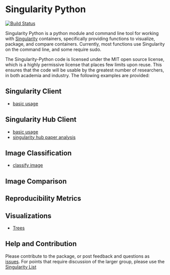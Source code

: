 

# Singularity Python

[![Build Status](https://travis-ci.org/singularityware/singularity-python.svg?branch=master)](https://travis-ci.org/singularityware/singularity-python)

Singularity Python is a python module and command line tool for working with <a href="https://singularityware.github.io" target="_blank">Singularity</a> containers, specifically providing functions to visualize, package, and compare containers. Currently, most functions use Singularity on the command line, and some require sudo.

The Singularity-Python code is licensed under the MIT open source license, which is a highly permissive license that places few limits upon reuse. This ensures that the code will be usable by the greatest number of researchers, in both academia and industry. The following examples are provided:


## Singularity Client
 - [basic usage](docs/cli/run_singularity/)

## Singularity Hub Client
 - [basic usage](docs/shub/client/)
 - [singularity hub paper analysis](docs/shub/paper/)

## Image Classification
 - [classify image](docs/classify/)

## Image Comparison


## Reproducibility Metrics


## Visualizations

- [Trees](docs/visualize/tree/)


## Help and Contribution
Please contribute to the package, or post feedback and questions as <a href="https://github.com/singularityware/singularity-python" target="_blank">issues</a>. For points that require discussion of the larger group, please use the <a href="https://groups.google.com/a/lbl.gov/forum/#!forum/singularity" target="_blank">Singularity List</a>

